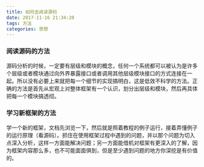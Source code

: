 ```yaml
---
title: 如何去阅读源码
date: 2017-11-16 21:34:20
tags: 方法
categories: 思想
---
```


### 阅读源码的方法
源码分析的时候，一定要有层级和模块的概念，任何一个系统都可以被认为是许多个层级或者模块通过向外界暴露接口或者调用其他层级模块接口的方式连接在一起。所以没有必要上来就把每一个细节的实现搞明白，这是低效不科学的方法。正确的方法是首先从宏观上对整体框架有一个认识，划分出层级和模块，然后再具体把每一个模块搞透彻。

### 学习新框架的方法
学一个新的框架，文档先浏览一下，然后就是照着教程的例子运行，接着弄懂例子的运行原理（看源码）。抓住在使用框架过程中遇到的问题，并以那个问题为切入点深入分析，这样一方面能解决问题；另一方面能借机对框架有更深入的了解，因为框架内容那么多，也不可能面面俱到，但是至少遇到问题的地方你深挖是有价值的。